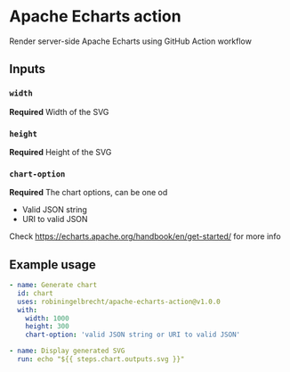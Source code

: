 # Apache Echarts action

Render server-side Apache Echarts using GitHub Action workflow

## Inputs

### `width`

**Required** Width of the SVG

### `height`

**Required** Height of the SVG

### `chart-option`

**Required** The chart options, can be one od
* Valid JSON string 
* URI to valid JSON

Check https://echarts.apache.org/handbook/en/get-started/ for more info

## Example usage

```yaml
- name: Generate chart
  id: chart
  uses: robiningelbrecht/apache-echarts-action@v1.0.0
  with:
    width: 1000
    height: 300
    chart-option: 'valid JSON string or URI to valid JSON'

- name: Display generated SVG
  run: echo "${{ steps.chart.outputs.svg }}"
```
